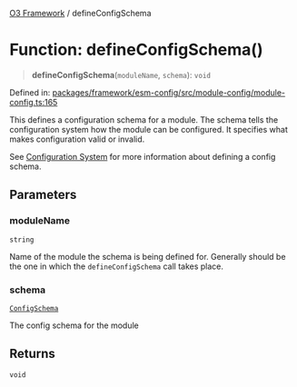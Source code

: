 [O3 Framework](../API.md) / defineConfigSchema

# Function: defineConfigSchema()

> **defineConfigSchema**(`moduleName`, `schema`): `void`

Defined in: [packages/framework/esm-config/src/module-config/module-config.ts:165](https://github.com/habeshabro/openmrs-esm-core/blob/main/packages/framework/esm-config/src/module-config/module-config.ts#L165)

This defines a configuration schema for a module. The schema tells the
configuration system how the module can be configured. It specifies
what makes configuration valid or invalid.

See [Configuration System](https://o3-docs.openmrs.org/docs/configuration-system)
for more information about defining a config schema.

## Parameters

### moduleName

`string`

Name of the module the schema is being defined for. Generally
  should be the one in which the `defineConfigSchema` call takes place.

### schema

[`ConfigSchema`](../interfaces/ConfigSchema.md)

The config schema for the module

## Returns

`void`
